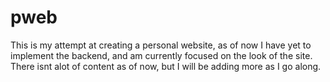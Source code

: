 # pweb
This is my attempt at creating a personal website, as of now I have yet to implement the backend, and am currently focused on the 
look of the site.  There isnt alot of content as of now, but I will be adding more as I go along.
